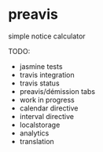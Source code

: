 # preavis
simple notice calculator

TODO:
- jasmine tests
- travis integration 
- travis status
- preavis/démission tabs
- work in progress
- calendar directive
- interval directive
- localstorage
- analytics
- translation